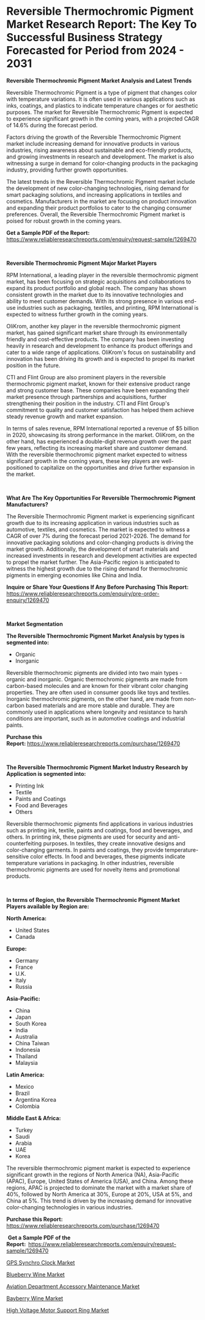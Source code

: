 <p><h1>Reversible Thermochromic Pigment Market Research Report: The Key To Successful Business Strategy Forecasted for Period from 2024 - 2031</h1></p><p><strong>Reversible Thermochromic Pigment Market Analysis and Latest Trends</strong></p>
<p><p>Reversible Thermochromic Pigment is a type of pigment that changes color with temperature variations. It is often used in various applications such as inks, coatings, and plastics to indicate temperature changes or for aesthetic purposes. The market for Reversible Thermochromic Pigment is expected to experience significant growth in the coming years, with a projected CAGR of 14.6% during the forecast period.</p><p>Factors driving the growth of the Reversible Thermochromic Pigment market include increasing demand for innovative products in various industries, rising awareness about sustainable and eco-friendly products, and growing investments in research and development. The market is also witnessing a surge in demand for color-changing products in the packaging industry, providing further growth opportunities.</p><p>The latest trends in the Reversible Thermochromic Pigment market include the development of new color-changing technologies, rising demand for smart packaging solutions, and increasing applications in textiles and cosmetics. Manufacturers in the market are focusing on product innovation and expanding their product portfolios to cater to the changing consumer preferences. Overall, the Reversible Thermochromic Pigment market is poised for robust growth in the coming years.</p></p>
<p><strong>Get a Sample PDF of the Report:&nbsp;</strong> <a href="https://www.reliableresearchreports.com/enquiry/request-sample/1269470">https://www.reliableresearchreports.com/enquiry/request-sample/1269470</a></p>
<p>&nbsp;</p>
<p><strong>Reversible Thermochromic Pigment Major Market Players</strong></p>
<p><p>RPM International, a leading player in the reversible thermochromic pigment market, has been focusing on strategic acquisitions and collaborations to expand its product portfolio and global reach. The company has shown consistent growth in the market due to its innovative technologies and ability to meet customer demands. With its strong presence in various end-use industries such as packaging, textiles, and printing, RPM International is expected to witness further growth in the coming years.</p><p>OliKrom, another key player in the reversible thermochromic pigment market, has gained significant market share through its environmentally friendly and cost-effective products. The company has been investing heavily in research and development to enhance its product offerings and cater to a wide range of applications. OliKrom's focus on sustainability and innovation has been driving its growth and is expected to propel its market position in the future.</p><p>CTI and Flint Group are also prominent players in the reversible thermochromic pigment market, known for their extensive product range and strong customer base. These companies have been expanding their market presence through partnerships and acquisitions, further strengthening their position in the industry. CTI and Flint Group's commitment to quality and customer satisfaction has helped them achieve steady revenue growth and market expansion.</p><p>In terms of sales revenue, RPM International reported a revenue of $5 billion in 2020, showcasing its strong performance in the market. OliKrom, on the other hand, has experienced a double-digit revenue growth over the past few years, reflecting its increasing market share and customer demand. With the reversible thermochromic pigment market expected to witness significant growth in the coming years, these key players are well-positioned to capitalize on the opportunities and drive further expansion in the market.</p></p>
<p>&nbsp;</p>
<p><strong>What Are The Key Opportunities For Reversible Thermochromic Pigment Manufacturers?</strong></p>
<p><p>The Reversible Thermochromic Pigment market is experiencing significant growth due to its increasing application in various industries such as automotive, textiles, and cosmetics. The market is expected to witness a CAGR of over 7% during the forecast period 2021-2026. The demand for innovative packaging solutions and color-changing products is driving the market growth. Additionally, the development of smart materials and increased investments in research and development activities are expected to propel the market further. The Asia-Pacific region is anticipated to witness the highest growth due to the rising demand for thermochromic pigments in emerging economies like China and India.</p></p>
<p><strong>Inquire or Share Your Questions If Any Before Purchasing This Report:</strong> <a href="https://www.reliableresearchreports.com/enquiry/pre-order-enquiry/1269470">https://www.reliableresearchreports.com/enquiry/pre-order-enquiry/1269470</a></p>
<p>&nbsp;</p>
<p><strong>Market Segmentation</strong></p>
<p><strong>The Reversible Thermochromic Pigment Market Analysis by types is segmented into:</strong></p>
<p><ul><li>Organic</li><li>Inorganic</li></ul></p>
<p><p>Reversible thermochromic pigments are divided into two main types - organic and inorganic. Organic thermochromic pigments are made from carbon-based molecules and are known for their vibrant color changing properties. They are often used in consumer goods like toys and textiles. Inorganic thermochromic pigments, on the other hand, are made from non-carbon based materials and are more stable and durable. They are commonly used in applications where longevity and resistance to harsh conditions are important, such as in automotive coatings and industrial paints.</p></p>
<p><strong>Purchase this Report:&nbsp;</strong><a href="https://www.reliableresearchreports.com/purchase/1269470">https://www.reliableresearchreports.com/purchase/1269470</a></p>
<p>&nbsp;</p>
<p><strong>The Reversible Thermochromic Pigment Market Industry Research by Application is segmented into:</strong></p>
<p><ul><li>Printing Ink</li><li>Textile</li><li>Paints and Coatings</li><li>Food and Beverages</li><li>Others</li></ul></p>
<p><p>Reversible thermochromic pigments find applications in various industries such as printing ink, textile, paints and coatings, food and beverages, and others. In printing ink, these pigments are used for security and anti-counterfeiting purposes. In textiles, they create innovative designs and color-changing garments. In paints and coatings, they provide temperature-sensitive color effects. In food and beverages, these pigments indicate temperature variations in packaging. In other industries, reversible thermochromic pigments are used for novelty items and promotional products.</p></p>
<p>&nbsp;</p>
<p><strong>In terms of Region, the Reversible Thermochromic Pigment Market Players available by Region are:</strong></p>
<p>
    <p> <strong> North America: </strong>
        <ul>
            <li>United States</li>
            <li>Canada</li>
        </ul>
        </p> 
    <p> <strong> Europe: </strong>
        <ul>
            <li>Germany</li>
            <li>France</li>
            <li>U.K.</li>
            <li>Italy</li>
            <li>Russia</li>
        </ul>
        </p> 
    <p> <strong> Asia-Pacific: </strong>
        <ul>
            <li>China</li>
            <li>Japan</li>
            <li>South Korea</li>
            <li>India</li>
            <li>Australia</li>
            <li>China Taiwan</li>
            <li>Indonesia</li>
            <li>Thailand</li>
            <li>Malaysia</li>
        </ul>
        </p> 
    <p> <strong> Latin America: </strong>
        <ul>
            <li>Mexico</li>
            <li>Brazil</li>
            <li>Argentina Korea</li>
            <li>Colombia</li>
        </ul>
        </p> 
    <p> <strong> Middle East & Africa: </strong>
        <ul>
            <li>Turkey</li>
            <li>Saudi</li>
            <li>Arabia</li>
            <li>UAE</li>
            <li>Korea</li>
        </ul>
    </p>
    </p>
<p><p>The reversible thermochromic pigment market is expected to experience significant growth in the regions of North America (NA), Asia-Pacific (APAC), Europe, United States of America (USA), and China. Among these regions, APAC is projected to dominate the market with a market share of 40%, followed by North America at 30%, Europe at 20%, USA at 5%, and China at 5%. This trend is driven by the increasing demand for innovative color-changing technologies in various industries.</p></p>
<p><strong>Purchase this Report: </strong><a href="https://www.reliableresearchreports.com/purchase/1269470">https://www.reliableresearchreports.com/purchase/1269470</a></p>
<p>&nbsp;<strong>Get a Sample PDF of the Report:&nbsp;&nbsp;</strong><a href="https://www.reliableresearchreports.com/enquiry/request-sample/1269470">https://www.reliableresearchreports.com/enquiry/request-sample/1269470</a></p>
<p><strong></strong></p>
<p><p><a href="https://github.com/NorbertYates/Market-Research-Report-List-3/blob/main/gps-synchro-clock-market.md">GPS Synchro Clock Market</a></p><p><a href="https://medium.com/@annaalexander40/blueberry-wine-market-insights-into-market-cagr-market-trends-and-growth-strategies-77701c2c51fa">Blueberry Wine Market</a></p><p><a href="https://github.com/nancykennedykellievqfqt2/Market-Research-Report-List-1/blob/main/aviation-department-accessory-maintenance-market.md">Aviation Department Accessory Maintenance Market</a></p><p><a href="https://medium.com/@annaalexander40/bayberry-wine-nbsp-market-focuses-on-market-share-size-and-projected-forecast-till-2031-8f9a4caeec21">Bayberry Wine Market</a></p><p><a href="https://issuu.com/reportprime-2/docs/high-voltage-motor-support-ring-market-size-2030.p">High Voltage Motor Support Ring Market</a></p></p>